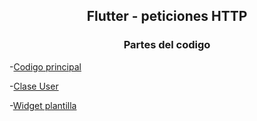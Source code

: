 <h2 align="center">Flutter - peticiones HTTP</h2>

<h3 align="center">Partes del codigo</h3>

-[Codigo principal](/jhonSantander/flutterPeticionHTTP/lib/README.md)

-[Clase User](/jhonSantander/flutterPeticionHTTP/lib/model/README.md)

-[Widget plantilla](/jhonSantander/flutterPeticionHTTP/lib/widgets/README.md)

